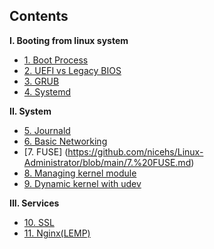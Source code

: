 ## Contents

**I. Booting from linux system**  
* [1. Boot Process](https://github.com/nicehs/Linux-Administrator/blob/main/1.%20Boot%20Process.md)
* [2. UEFI vs Legacy BIOS](https://github.com/nicehs/Linux-Administrator/blob/main/2.%20UEFI%20vs%20Legacy%20BIOS.md)
* [3. GRUB](https://github.com/nicehs/Linux-Administrator/blob/main/3.%20GRUB.md)
* [4. Systemd](https://github.com/nicehs/Linux-Administrator/blob/main/4.%20Systemd.md)  

**II. System**
* [5. Journald](https://github.com/nicehs/Linux-Administrator/blob/main/5.%20Journald.md)
* [6. Basic Networking](https://github.com/nicehs/Linux-Administrator/blob/main/6.%20Basic%20Networking.md)
* [7. FUSE] (https://github.com/nicehs/Linux-Administrator/blob/main/7.%20FUSE.md)
* [8. Managing kernel module](https://github.com/nicehs/Linux-Administrator/blob/main/8.%20Managing%20kernel%20module.md)
* [9. Dynamic kernel with udev](https://github.com/nicehs/Linux-Administrator/blob/main/9.%20Dynamic%20kernel%20management%20with%20udev.md)

**III. Services**
* [10. SSL](https://github.com/nicehs/Linux-Administrator/blob/main/10.%20SSL.md)
* [11. Nginx(LEMP)](https://github.com/nicehs/Linux-Administrator/blob/main/11.%20Nginx%20(LEMP).md)
